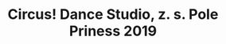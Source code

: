 ---
id: 47f0095d-9407-4275-ad41-9c4ad6a20c9a
title: "Circus! Dance Studio, z. s. Pole Priness 2019"
price: 3000
year: 2018
description: "Cirkus! Dance Studio se specializuje na výuku akrobatického tance na tyči a organizuje celorepublikovou soutěž Pole Princess 2019 pro děti od 6 do 17 let. Třetí ročník soutěže se bude konat v Bernarticích nad Odrou a krom soutěže v akrobatickém tanci na tyči bude přidána také divize „akrobatické šály“. Finanční dar slouží jako příspěvek na instalaci a uchycení soutěžních tyčí."
kouskovani: false
locationName: undefined
position:
  lng: 18.009353857755
  lat: 49.594770781645714
---